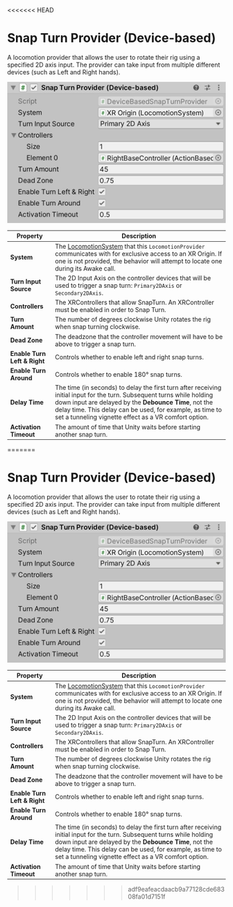 <<<<<<< HEAD
# Snap Turn Provider (Device-based)

A locomotion provider that allows the user to rotate their rig using a specified 2D axis input. The provider can take input from multiple different devices (such as Left and Right hands).

![DeviceBasedSnapTurnProvider component](images/snap-turn-provider-device-based.png)

| **Property** | **Description** |
|--|--|
| **System** | The [LocomotionSystem](locomotion-system.md) that this `LocomotionProvider` communicates with for exclusive access to an XR Origin. If one is not provided, the behavior will attempt to locate one during its Awake call. |
| **Turn Input Source** | The 2D Input Axis on the controller devices that will be used to trigger a snap turn: `Primary2DAxis` or `Secondary2DAxis`. |
| **Controllers** | The XRControllers that allow SnapTurn.  An XRController must be enabled in order to Snap Turn. |
| **Turn Amount** | The number of degrees clockwise Unity rotates the rig when snap turning clockwise. |
| **Dead Zone** | The deadzone that the controller movement will have to be above to trigger a snap turn. |
| **Enable Turn Left & Right** | Controls whether to enable left and right snap turns. |
| **Enable Turn Around** | Controls whether to enable 180° snap turns. |
| **Delay Time** | The time (in seconds) to delay the first turn after receiving initial input for the turn. Subsequent turns while holding down input are delayed by the **Debounce Time**, not the delay time. This delay can be used, for example, as time to set a tunneling vignette effect as a VR comfort option. |
| **Activation Timeout** | The amount of time that Unity waits before starting another snap turn. |
=======
# Snap Turn Provider (Device-based)

A locomotion provider that allows the user to rotate their rig using a specified 2D axis input. The provider can take input from multiple different devices (such as Left and Right hands).

![DeviceBasedSnapTurnProvider component](images/snap-turn-provider-device-based.png)

| **Property** | **Description** |
|--|--|
| **System** | The [LocomotionSystem](locomotion-system.md) that this `LocomotionProvider` communicates with for exclusive access to an XR Origin. If one is not provided, the behavior will attempt to locate one during its Awake call. |
| **Turn Input Source** | The 2D Input Axis on the controller devices that will be used to trigger a snap turn: `Primary2DAxis` or `Secondary2DAxis`. |
| **Controllers** | The XRControllers that allow SnapTurn.  An XRController must be enabled in order to Snap Turn. |
| **Turn Amount** | The number of degrees clockwise Unity rotates the rig when snap turning clockwise. |
| **Dead Zone** | The deadzone that the controller movement will have to be above to trigger a snap turn. |
| **Enable Turn Left & Right** | Controls whether to enable left and right snap turns. |
| **Enable Turn Around** | Controls whether to enable 180° snap turns. |
| **Delay Time** | The time (in seconds) to delay the first turn after receiving initial input for the turn. Subsequent turns while holding down input are delayed by the **Debounce Time**, not the delay time. This delay can be used, for example, as time to set a tunneling vignette effect as a VR comfort option. |
| **Activation Timeout** | The amount of time that Unity waits before starting another snap turn. |
>>>>>>> adf9eafeacdaacb9a77128cde68308fa01d7151f
